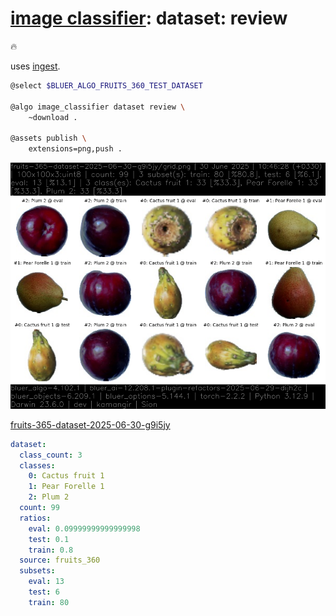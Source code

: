 # [image classifier](./image-classifier.md): dataset: review

🔥

uses [ingest](./image-classifier-dataset-ingest.md).

```bash
@select $BLUER_ALGO_FRUITS_360_TEST_DATASET

@algo image_classifier dataset review \
    ~download .

@assets publish \
    extensions=png,push .
```


![image](https://github.com/kamangir/assets/blob/main/fruits-365-dataset-2025-06-30-g9i5jy/grid.png?raw=true)

[fruits-365-dataset-2025-06-30-g9i5jy](https://kamangir-public.s3.ir-thr-at1.arvanstorage.ir/fruits-365-dataset-2025-06-30-g9i5jy.tar.gz)

```yaml
dataset:
  class_count: 3
  classes:
    0: Cactus fruit 1
    1: Pear Forelle 1
    2: Plum 2
  count: 99
  ratios:
    eval: 0.09999999999999998
    test: 0.1
    train: 0.8
  source: fruits_360
  subsets:
    eval: 13
    test: 6
    train: 80

```
